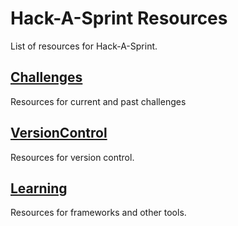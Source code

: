 # Hack-A-Sprint Resources
List of resources for Hack-A-Sprint.

## [Challenges](./Challenges/README.md)
Resources for current and past challenges

## [VersionControl](./VersionControl/README.md)
Resources for version control.

## [Learning](./Learning/README.md)
Resources for frameworks and other tools.
